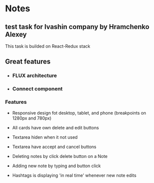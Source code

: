 Notes
===
test task for Ivashin company by Hramchenko
Alexey
---

This task is builded on React-Redux stack

Great features
---
* ### FLUX architecture
* ### Connect component

### Features 
* Responsive design fot desktop, tablet, and phone  (breakpoints on 1280px and 780px)
* All cards have own delete and edit buttons
* Textarea hiden when it not used
* Textarea have accept and cancel buttons

* Deleting notes by click delete button on a Note
* Adding new note by typing and button click
* Hashtags is displaying 'in real time' whenever new note edits